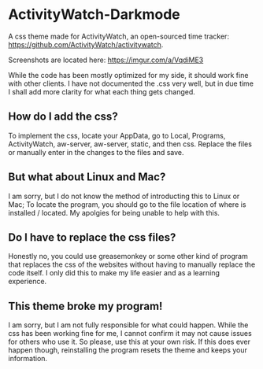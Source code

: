 # ActivityWatch-Darkmode
  A css theme made for ActivityWatch, an open-sourced time tracker: https://github.com/ActivityWatch/activitywatch.
    
   Screenshots are located here: https://imgur.com/a/VqdiME3
  
  While the code has been mostly optimized for my side, it should work fine with other clients. I have not documented the .css very well, but in due time I shall add more clarity for what each thing gets changed.

## How do I add the css?
  To implement the css, locate your AppData, go to Local, Programs, ActivityWatch, aw-server, aw-server, static, and then css. Replace the files or manually enter in the changes to the files and save. 

## But what about Linux and Mac?
  I am sorry, but I do not know the method of introducting this to Linux or Mac; To locate the program, you should go to the file location of where is installed / located. My apolgies for being unable to help with this.

## Do I have to replace the css files?
  Honestly no, you could use greasemonkey or some other kind of program that replaces the css of the websites without having to manually replace the code itself. I only did this to make my life easier and as a learning experience.

## This theme broke my program!
  I am sorry, but I am not fully responsible for what could happen. While the css has been working fine for me, I cannot confirm it may not cause issues for others who use it. So please, use this at your own risk. If this does ever happen though, reinstalling the program resets the theme and keeps your information.

